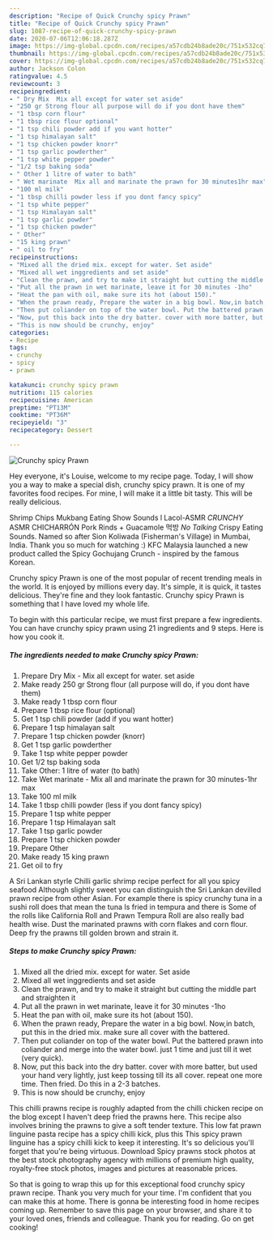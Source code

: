 ```yaml
---
description: "Recipe of Quick Crunchy spicy Prawn"
title: "Recipe of Quick Crunchy spicy Prawn"
slug: 1087-recipe-of-quick-crunchy-spicy-prawn
date: 2020-07-06T12:06:18.287Z
image: https://img-global.cpcdn.com/recipes/a57cdb24b8ade20c/751x532cq70/crunchy-spicy-prawn-recipe-main-photo.jpg
thumbnail: https://img-global.cpcdn.com/recipes/a57cdb24b8ade20c/751x532cq70/crunchy-spicy-prawn-recipe-main-photo.jpg
cover: https://img-global.cpcdn.com/recipes/a57cdb24b8ade20c/751x532cq70/crunchy-spicy-prawn-recipe-main-photo.jpg
author: Jackson Colon
ratingvalue: 4.5
reviewcount: 3
recipeingredient:
- " Dry Mix  Mix all except for water set aside"
- "250 gr Strong flour all purpose will do if you dont have them"
- "1 tbsp corn flour"
- "1 tbsp rice flour optional"
- "1 tsp chili powder add if you want hotter"
- "1 tsp himalayan salt"
- "1 tsp chicken powder knorr"
- "1 tsp garlic powderther"
- "1 tsp white pepper powder"
- "1/2 tsp baking soda"
- " Other 1 litre of water to bath"
- " Wet marinate  Mix all and marinate the prawn for 30 minutes1hr max"
- "100 ml milk"
- "1 tbsp chilli powder less if you dont fancy spicy"
- "1 tsp white pepper"
- "1 tsp Himalayan salt"
- "1 tsp garlic powder"
- "1 tsp chicken powder"
- " Other"
- "15 king prawn"
- " oil to fry"
recipeinstructions:
- "Mixed all the dried mix. except for water. Set aside"
- "Mixed all wet inggredients and set aside"
- "Clean the prawn, and try to make it straight but cutting the middle part and straighten it"
- "Put all the prawn in wet marinate, leave it for 30 minutes -1ho"
- "Heat the pan with oil, make sure its hot (about 150)."
- "When the prawn ready, Prepare the water in a big bowl. Now,in batch, put this in the dried mix. make sure all cover with the battered."
- "Then put coliander on top of the water bowl. Put the battered prawn into coliander and merge into the water bowl. just 1 time and just till it wet (very quick)."
- "Now, put this back into the dry batter. cover with more batter, but used your hand very lightly, just keep tossing till its all cover. repeat one more time. Then fried. Do this in a 2-3 batches."
- "This is now should be crunchy, enjoy"
categories:
- Recipe
tags:
- crunchy
- spicy
- prawn

katakunci: crunchy spicy prawn 
nutrition: 115 calories
recipecuisine: American
preptime: "PT13M"
cooktime: "PT36M"
recipeyield: "3"
recipecategory: Dessert

---
```



![Crunchy spicy Prawn](https://img-global.cpcdn.com/recipes/a57cdb24b8ade20c/751x532cq70/crunchy-spicy-prawn-recipe-main-photo.jpg)

Hey everyone, it's Louise, welcome to my recipe page. Today, I will show you a way to make a special dish, crunchy spicy prawn. It is one of my favorites food recipes. For mine, I will make it a little bit tasty. This will be really delicious.

Shrimp Chips Mukbang Eating Show Sounds l Lacol-ASMR *CRUNCHY* ASMR CHICHARRÓN Pork Rinds + Guacamole 먹방 *No Talking* Crispy Eating Sounds. Named so after Sion Koliwada (Fisherman&#39;s Village) in Mumbai, India. Thank you so much for watching :) KFC Malaysia launched a new product called the Spicy Gochujang Crunch - inspired by the famous Korean.

Crunchy spicy Prawn is one of the most popular of recent trending meals in the world. It is enjoyed by millions every day. It's simple, it is quick, it tastes delicious. They're fine and they look fantastic. Crunchy spicy Prawn is something that I have loved my whole life.


To begin with this particular recipe, we must first prepare a few ingredients. You can have crunchy spicy prawn using 21 ingredients and 9 steps. Here is how you cook it.

<!--inarticleads1-->

##### The ingredients needed to make Crunchy spicy Prawn:

1. Prepare  Dry Mix - Mix all except for water. set aside
1. Make ready 250 gr Strong flour (all purpose will do, if you dont have them)
1. Make ready 1 tbsp corn flour
1. Prepare 1 tbsp rice flour (optional)
1. Get 1 tsp chili powder (add if you want hotter)
1. Prepare 1 tsp himalayan salt
1. Prepare 1 tsp chicken powder (knorr)
1. Get 1 tsp garlic powderther
1. Take 1 tsp white pepper powder
1. Get 1/2 tsp baking soda
1. Take  Other: 1 litre of water (to bath)
1. Take  Wet marinate - Mix all and marinate the prawn for 30 minutes-1hr max
1. Take 100 ml milk
1. Take 1 tbsp chilli powder (less if you dont fancy spicy)
1. Prepare 1 tsp white pepper
1. Prepare 1 tsp Himalayan salt
1. Take 1 tsp garlic powder
1. Prepare 1 tsp chicken powder
1. Prepare  Other
1. Make ready 15 king prawn
1. Get  oil to fry


A Sri Lankan styrle Chilli garlic shrimp recipe perfect for all you spicy seafood Although slightly sweet you can distinguish the Sri Lankan devilled prawn recipe from other Asian. For example there is spicy crunchy tuna in a sushi roll does that mean the tuna Is fried in tempura and there is Some of the rolls like California Roll and Prawn Tempura Roll are also really bad health wise. Dust the marinated prawns with corn flakes and corn flour. Deep fry the prawns till golden brown and strain it. 

<!--inarticleads2-->

##### Steps to make Crunchy spicy Prawn:

1. Mixed all the dried mix. except for water. Set aside
1. Mixed all wet inggredients and set aside
1. Clean the prawn, and try to make it straight but cutting the middle part and straighten it
1. Put all the prawn in wet marinate, leave it for 30 minutes -1ho
1. Heat the pan with oil, make sure its hot (about 150).
1. When the prawn ready, Prepare the water in a big bowl. Now,in batch, put this in the dried mix. make sure all cover with the battered.
1. Then put coliander on top of the water bowl. Put the battered prawn into coliander and merge into the water bowl. just 1 time and just till it wet (very quick).
1. Now, put this back into the dry batter. cover with more batter, but used your hand very lightly, just keep tossing till its all cover. repeat one more time. Then fried. Do this in a 2-3 batches.
1. This is now should be crunchy, enjoy


This chilli prawns recipe is roughly adapted from the chilli chicken recipe on the blog except I haven&#39;t deep fried the prawns here. This recipe also involves brining the prawns to give a soft tender texture. This low fat prawn linguine pasta recipe has a spicy chilli kick, plus this This spicy prawn linguine has a spicy chilli kick to keep it interesting. It&#39;s so delicious you&#39;ll forget that you&#39;re being virtuous. Download Spicy prawns stock photos at the best stock photography agency with millions of premium high quality, royalty-free stock photos, images and pictures at reasonable prices. 

So that is going to wrap this up for this exceptional food crunchy spicy prawn recipe. Thank you very much for your time. I'm confident that you can make this at home. There is gonna be interesting food in home recipes coming up. Remember to save this page on your browser, and share it to your loved ones, friends and colleague. Thank you for reading. Go on get cooking!
